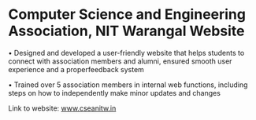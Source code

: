 # Computer Science and Engineering Association, NIT Warangal Website

• Designed and developed a user-friendly website that helps students to connect with association members and alumni, ensured smooth user experience and a properfeedback system


• Trained over 5 association members in internal web functions, including steps on how to independently make minor updates and changes


Link to website: www.cseanitw.in
